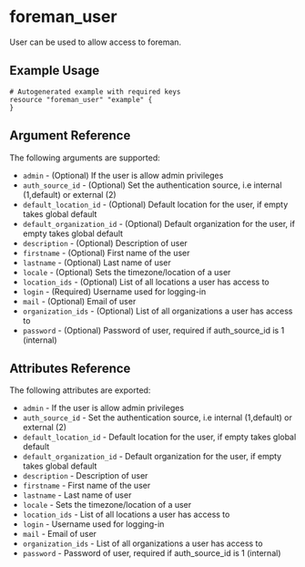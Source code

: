 
# foreman_user


User can be used to allow access to foreman.


## Example Usage

```
# Autogenerated example with required keys
resource "foreman_user" "example" {
}
```


## Argument Reference

The following arguments are supported:

- `admin` - (Optional) If the user is allow admin privileges
- `auth_source_id` - (Optional) Set the authentication source, i.e internal (1,default) or external (2)
- `default_location_id` - (Optional) Default location for the user, if empty takes global default
- `default_organization_id` - (Optional) Default organization for the user, if empty takes global default
- `description` - (Optional) Description of user
- `firstname` - (Optional) First name of the user
- `lastname` - (Optional) Last name of user
- `locale` - (Optional) Sets the timezone/location of a user
- `location_ids` - (Optional) List of all locations a user has access to
- `login` - (Required) Username used for logging-in
- `mail` - (Optional) Email of user
- `organization_ids` - (Optional) List of all organizations a user has access to
- `password` - (Optional) Password of user, required if auth_source_id is 1 (internal)


## Attributes Reference

The following attributes are exported:

- `admin` - If the user is allow admin privileges
- `auth_source_id` - Set the authentication source, i.e internal (1,default) or external (2)
- `default_location_id` - Default location for the user, if empty takes global default
- `default_organization_id` - Default organization for the user, if empty takes global default
- `description` - Description of user
- `firstname` - First name of the user
- `lastname` - Last name of user
- `locale` - Sets the timezone/location of a user
- `location_ids` - List of all locations a user has access to
- `login` - Username used for logging-in
- `mail` - Email of user
- `organization_ids` - List of all organizations a user has access to
- `password` - Password of user, required if auth_source_id is 1 (internal)


